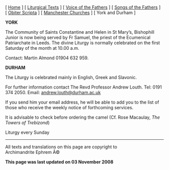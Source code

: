 \[ [Home](index.md) \] \[ [Liturgical Texts](liturgic.md) \]
\[ [Voice of the Fathers](voiceof.md) \]
\[ [Songs of the Fathers](songsof.md) \]
\[ [Obiter Scripta](obiter_scripta.md) \]
\[ [Manchester Churches](manchester_churches.md) \]
\[ York and Durham \]

**YORK**

The Community of Saints Constantine and Helen in St Mary’s, Bishophill
Junior is now being served by Fr Samuel, the priest of the Ecumenical
Patriarchate in Leeds. The divine Liturgy is normally celebrated on the
first Saturday of the month at 10.00 a.m.

Contact: Martin Almond 01904 632 959.

**DURHAM**

The Liturgy is celebrated mainly in English, Greek and Slavonic.

For further information contact The Revd Professor Andrew Louth. Tel:
0191 374 2050. Email:
[andrew.louth@durham.ac.uk](mailto:almondmar@excite.co.uk)

If you send him your email address, he will be able to add you to the
list of those who receive the weekly notice of forthcoming services.

It is advisable to check before ordering the camel (Cf. Rose Macaulay,
*The Towers of Trebizond*)

Liturgy every Sunday

------------------------------------------------------------------------

All texts and translations on this page are copyright to\
Archimandrite Ephrem Â©

**This page was last updated on 03 November 2008**
